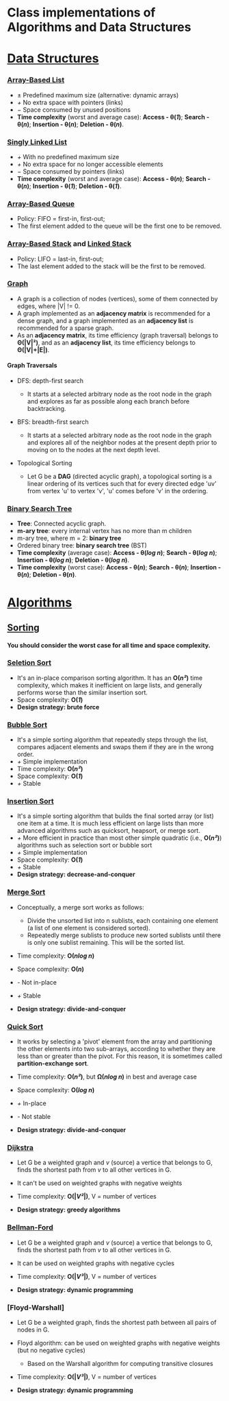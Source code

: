 # Class implementations of Algorithms and Data Structures

# [Data Structures](https://github.com/yvesemmanuel/datastructures_algorithms/tree/main/data_structures)
### [Array-Based List](https://github.com/yvesemmanuel/datastructures_algorithms/blob/main/data_structures/array-based%20list.cpp)
* ± Predefined maximum size (alternative: dynamic arrays)
* *+* No extra space with pointers (links)
* − Space consumed by unused positions
* **Time complexity** (worst and average case): **Access - θ(*1*)**; **Search - θ(*n*)**; **Insertion - θ(*n*)**; **Deletion - θ(*n*)**.

### [Singly Linked List](https://github.com/yvesemmanuel/datastructures_algorithms/blob/main/data_structures/singly%20linked%20list.cpp)
* *+* With no predefined maximum size
* *+* No extra space for no longer accessible elements
* − Space consumed by pointers (links)
* **Time complexity** (worst and average case): **Access - θ(*n*)**; **Search - θ(*n*)**; **Insertion - θ(*1*)**; **Deletion - θ(*1*)**.

### [Array-Based Queue](https://github.com/yvesemmanuel/datastructures_algorithms/blob/main/data_structures/array-based%20queue.cpp)
* Policy: FIFO = first-in, first-out;
* The first element added to the queue will be the first one to be removed.

### [Array-Based Stack](https://github.com/yvesemmanuel/datastructures_algorithms/blob/main/data_structures/array-based%20stack.cpp) and [Linked Stack](https://github.com/yvesemmanuel/datastructures_algorithms/blob/main/data_structures/linked%20stack.cpp)
* Policy: LIFO = last-in, first-out;
* The last element added to the stack will be the first to be removed.

### [Graph](https://github.com/yvesemmanuel/datastructures_algorithms/blob/main/data_structures/adjacency-matrix%20based%20graph.cpp)
* A graph is a collection of nodes (vertices), some of them connected by edges, where |V| != 0.
* A graph implemented as an **adjacency matrix** is recommended for a dense graph, and a graph implemented as an **adjacency list** is recommended for a sparse graph.
* As an **adjacency matrix**, its time efficiency (graph traversal) belongs to **Θ(|V|²)**, and as an **adjacency list**, its time efficiency belongs to **Θ(|V|+|E|)**.

#### Graph Traversals

* DFS: depth-first search
  * It starts at a selected arbitrary node as the root node in the graph and explores as far as possible along each branch before backtracking.


* BFS: breadth-first search
  * It starts at a selected arbitrary node as the root node in the graph and explores all of the neighbor nodes at the present depth prior to moving on to the nodes at the next depth level.

* Topological Sorting
  * Let G be a **DAG** (directed acyclic graph), a topological sorting is a linear ordering of its vertices such that for every directed edge 'uv' from vertex 'u' to vertex 'v', 'u' comes before 'v' in the ordering.

### [Binary Search Tree](https://github.com/yvesemmanuel/datastructures_algorithms/blob/main/data_structures/BST%20based%20dictionary.cpp)
* **Tree**: Connected acyclic graph.
* **m-ary tree**: every internal vertex has no more than m children
* m-ary tree, where m = 2: **binary tree**
* Ordered binary tree: **binary search tree** (BST)
* **Time complexity** (average case): **Access - θ(*log n*)**; **Search - θ(*log n*)**; **Insertion - θ(*log n*)**; **Deletion - θ(*log n*)**.
* **Time complexity** (worst case): **Access - θ(*n*)**; **Search - θ(*n*)**; **Insertion - θ(*n*)**; **Deletion - θ(*n*)**.


# [Algorithms](https://github.com/yvesemmanuel/datastructures_algorithms/tree/main/algorithms)
## [Sorting](https://github.com/yvesemmanuel/datastructures_algorithms/tree/main/algorithms/sorting)
#### You should consider the worst case for all time and space complexity.

### [Seletion Sort](https://github.com/yvesemmanuel/datastructures_algorithms/blob/main/algorithms/sorting/selection%20sort%20(brute%20force).cpp)
* It's an in-place comparison sorting algorithm. It has an **O(*n²*)** time complexity, which makes it inefficient on large lists, and generally performs worse than the similar insertion sort.
* Space complexity: **O(*1*)**
* **Design strategy: brute force**

### [Bubble Sort](https://github.com/yvesemmanuel/datastructures_algorithms/blob/main/algorithms/sorting/bubble%20sort.cpp)
* It's a simple sorting algorithm that repeatedly steps through the list, compares adjacent elements and swaps them if they are in the wrong order. 
* *+* Simple implementation
* Time complexity: **O(*n²*)**
* Space complexity: **O(*1*)**
* *+* Stable

### [Insertion Sort](https://github.com/yvesemmanuel/datastructures_algorithms/blob/main/algorithms/sorting/insertion%20sort%20(decrease-and-conquer).cpp)
* It's a simple sorting algorithm that builds the final sorted array (or list) one item at a time. It is much less efficient on large lists than more advanced algorithms such as quicksort, heapsort, or merge sort. 
* *+* More efficient in practice than most other simple quadratic (i.e., **O(*n²*)**) algorithms such as selection sort or bubble sort
* *+* Simple implementation
* Space complexity: **O(*1*)**
* *+* Stable
* **Design strategy: decrease-and-conquer**

### [Merge Sort](https://github.com/yvesemmanuel/datastructures_algorithms/blob/main/algorithms/sorting/merge%20sort.cpp)
* Conceptually, a merge sort works as follows:

  * Divide the unsorted list into n sublists, each containing one element (a list of one element is considered sorted).
  * Repeatedly merge sublists to produce new sorted sublists until there is only one sublist remaining. This will be the sorted list.

* Time complexity: **O(*nlog n*)**
* Space complexity: **O(*n*)**
* *-* Not in-place
* *+* Stable
* **Design strategy: divide-and-conquer**

### [Quick Sort](https://github.com/yvesemmanuel/datastructures_algorithms/blob/main/algorithms/sorting/quick%20sort.cpp)
* It works by selecting a 'pivot' element from the array and partitioning the other elements into two sub-arrays, according to whether they are less than or greater than the pivot. For this reason, it is sometimes called **partition-exchange sort**.

* Time complexity: **O(*n²*)**, but **Ω(*nlog n*)** in best and average case
* Space complexity: **O(*log n*)**
* *+* In-place
* *-* Not stable
* **Design strategy: divide-and-conquer**

### [Dijkstra](https://github.com/yvesemmanuel/datastructures_algorithms/blob/main/algorithms/single-source%20shortest%20paths/dijkstra.cpp)
* Let G be a weighted graph and *v* (source) a vertice that belongs to G, finds the shortest path from *v* to all other vertices in G.

* It can't be used on weighted graphs with negative weights
* Time complexity: **O(|*V²*|)**, V = number of vertices
* **Design strategy: greedy algorithms**

### [Bellman-Ford](https://github.com/yvesemmanuel/datastructures_algorithms/blob/main/algorithms/single-source%20shortest%20paths/bellman-ford.cpp)
* Let G be a weighted graph and *v* (source) a vertice that belongs to G, finds the shortest path from *v* to all other vertices in G.

* It can be used on weighted graphs with negative cycles
* Time complexity: **O(|*V³*|)**, V = number of vertices
* **Design strategy: dynamic programming**

### [Floyd-Warshall]
* Let G be a weighted graph, finds the shortest path between all pairs of nodes in G.
* Floyd algorithm: can be used on weighted graphs with negative weights (but no negative cycles)
  * Based on the Warshall algorithm for computing transitive closures

* Time complexity: **O(|*V³*|)**, V = number of vertices
* **Design strategy: dynamic programming**
